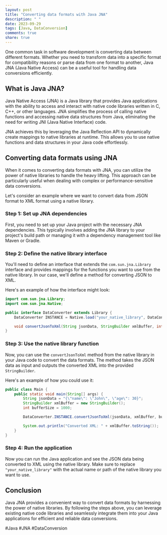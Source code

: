 ```yaml
---
layout: post
title: "Converting data formats with Java JNA"
description: " "
date: 2023-09-29
tags: [Java, DataConversion]
comments: true
share: true
---
```


One common task in software development is converting data between different formats. Whether you need to transform data into a specific format for compatibility reasons or parse data from one format to another, Java JNA (Java Native Access) can be a useful tool for handling data conversions efficiently.

## What is Java JNA?

Java Native Access (JNA) is a Java library that provides Java applications with the ability to access and interact with native code libraries written in C, C++, or other languages. JNA simplifies the process of calling native functions and accessing native data structures from Java, eliminating the need for writing JNI (Java Native Interface) code.

JNA achieves this by leveraging the Java Reflection API to dynamically create mappings to native libraries at runtime. This allows you to use native functions and data structures in your Java code effortlessly.

## Converting data formats using JNA

When it comes to converting data formats with JNA, you can utilize the power of native libraries to handle the heavy lifting. This approach can be particularly useful when dealing with complex or performance-sensitive data conversions.

Let's consider an example where we want to convert data from JSON format to XML format using a native library.

### Step 1: Set up JNA dependencies

First, you need to set up your Java project with the necessary JNA dependencies. This typically involves adding the JNA library to your project's build path or managing it with a dependency management tool like Maven or Gradle.

### Step 2: Define the native library interface

You'll need to define an interface that extends the `com.sun.jna.Library` interface and provides mappings for the functions you want to use from the native library. In our case, we'll define a method for converting JSON to XML.

Here's an example of how the interface might look:

```java
import com.sun.jna.Library;
import com.sun.jna.Native;

public interface DataConverter extends Library {
    DataConverter INSTANCE = Native.load("your_native_library", DataConverter.class);

    void convertJsonToXml(String jsonData, StringBuilder xmlBuffer, int bufferSize);
}
```

### Step 3: Use the native library function

Now, you can use the `convertJsonToXml` method from the native library in your Java code to convert the data formats. The method takes the JSON data as input and outputs the converted XML into the provided `StringBuilder`.

Here's an example of how you could use it:

```java
public class Main {
    public static void main(String[] args) {
        String jsonData = "{\"name\": \"John\", \"age\": 30}";
        StringBuilder xmlBuffer = new StringBuilder();
        int bufferSize = 1000;

        DataConverter.INSTANCE.convertJsonToXml(jsonData, xmlBuffer, bufferSize);

        System.out.println("Converted XML: " + xmlBuffer.toString());
    }
}
```

### Step 4: Run the application

Now you can run the Java application and see the JSON data being converted to XML using the native library. Make sure to replace `"your_native_library"` with the actual name or path of the native library you want to use.

## Conclusion

Java JNA provides a convenient way to convert data formats by harnessing the power of native libraries. By following the steps above, you can leverage existing native code libraries and seamlessly integrate them into your Java applications for efficient and reliable data conversions.

#Java #JNA #DataConversion